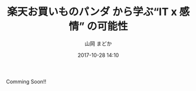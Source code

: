 ﻿---
title: 楽天お買いものパンダ から学ぶ“IT x 感情” の可能性
description: "楽天お買いものパンダ から学ぶ“IT x 感情” の可能性"
date: 2017-10-28 14:10
sessionlevel: 50
author: 山岡 まどか
co_author: 太田 伸志
category: sessions
---
Comming Soon!!
